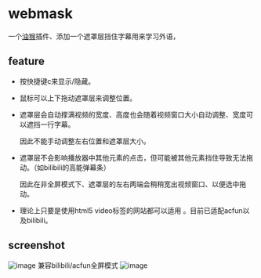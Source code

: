 # webmask

一个[油猴](https://www.tampermonkey.net/)插件、添加一个遮罩层挡住字幕用来学习外语，
## feature
- 按快捷键c来显示/隐藏。
- 鼠标可以上下拖动遮罩层来调整位置。
- 遮罩层会自动撑满视频的宽度、高度也会随着视频窗口大小自动调整、宽度可以遮挡一行字幕。

  因此不能手动调整左右位置和遮罩层大小。
- 遮罩层不会影响播放器中其他元素的点击，但可能被其他元素挡住导致无法拖动。（如bilibili的高能弹幕条）

  因此在非全屏模式下、遮罩层的左右两端会稍稍宽出视频窗口、以便选中拖动。
- 理论上只要是使用html5 video标签的网站都可以适用 。目前已适配acfun以及bilibili。
## screenshot
![image](https://user-images.githubusercontent.com/35317716/190640256-e540c3a0-cfa2-45cd-811c-2e63ab303d0c.png)
兼容bilibili/acfun全屏模式
![image](https://user-images.githubusercontent.com/35317716/190640405-7945b9d2-9a67-4a0a-9a39-9349b42b1336.png)


